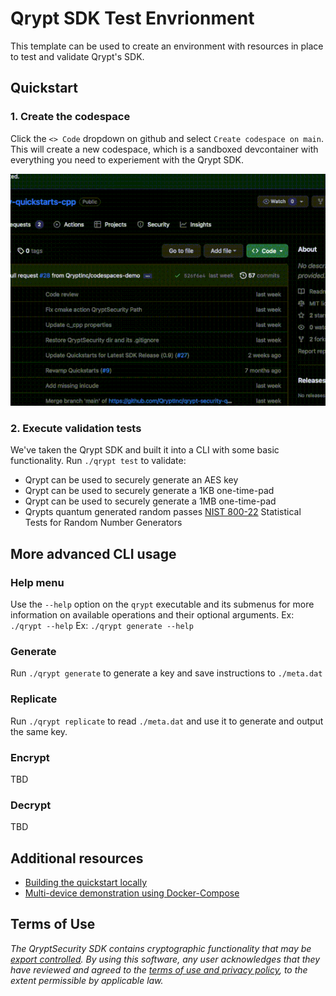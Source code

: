 # Qrypt SDK Test Envrionment
This template can be used to create an environment with resources in place to test and validate Qrypt's SDK.

## Quickstart
### 1. Create the codespace
Click the `<> Code` dropdown on github and select `Create codespace on main`. This will create a new codespace, which is a sandboxed devcontainer with everything you need to experiement with the Qrypt SDK.

![Codespaces Setup](docs/res/codespace_setup_small.gif)

### 2. Execute validation tests
We've taken the Qrypt SDK and built it into a CLI with some basic functionality. Run `./qrypt test` to validate:
- Qrypt can be used to securely generate an AES key
- Qrypt can be used to securely generate a 1KB one-time-pad
- Qrypt can be used to securely generate a 1MB one-time-pad
- Qrypts quantum generated random passes [NIST 800-22](https://csrc.nist.gov/publications/detail/sp/800-22/rev-1a/final) Statistical Tests for Random Number Generators

## More advanced CLI usage
### Help menu
Use the `--help` option on the `qrypt` executable and its submenus for more information on available operations and their optional arguments.
Ex: `./qrypt --help`
Ex: `./qrypt generate --help`

### Generate
Run `./qrypt generate` to generate a key and save instructions to `./meta.dat`

### Replicate
Run `./qrypt replicate` to read `./meta.dat` and use it to generate and output the same key.

### Encrypt
TBD

### Decrypt
TBD

## Additional resources
- [Building the quickstart locally](./docs/QUICKSTART-BUILD.md)
- [Multi-device demonstration using Docker-Compose](./docs/MULTIDEVICE-DEMO.md)

## Terms of Use
_The QryptSecurity SDK contains cryptographic functionality that may be [export controlled](https://www.qrypt.com/terms). By using this software, any user acknowledges that they have reviewed and agreed to the [terms of use and privacy policy](https://www.qrypt.com/terms), to the extent permissible by applicable law._